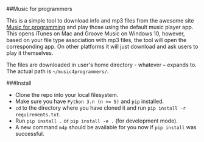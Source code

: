 ##Music for programmers

This is a simple tool to download info and mp3 files from the awesome site [Music for programming](https://musicforprogramming.net/)
and play those using the default music player app. This opens iTunes on Mac and Groove Music on Windows 10, however, 
based on your file type association with mp3 files, the tool will open the corresponding app. On other platforms it will
 just download and ask users to play it themselves.

The files are downloaded in user's home directory - whatever `~` expands to. The actual path is
`~/music4programmers/`. 

###Install

* Clone the repo into your local filesystem. 
* Make sure you have `Python 3.n (n >= 5)` and `pip` installed.
* `cd` to the directory where you have cloned it and run `pip install -r requirements.txt`. 
* Run `pip install .` or `pip install -e .` (for development mode).
* A new command `m4p` should be available for you now if `pip install` was successful.
